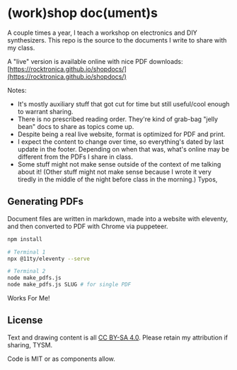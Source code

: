# (work)shop doc(ument)s

A couple times a year, I teach a workshop on electronics and DIY synthesizers. This repo is the source to the documents I write to share with my class.

A "live" version is available online with nice PDF downloads: [https://rocktronica.github.io/shopdocs/](https://rocktronica.github.io/shopdocs/)

Notes:

* It's mostly auxiliary stuff that got cut for time but still useful/cool enough to warrant sharing.
* There is no prescribed reading order. They're kind of grab-bag "jelly bean" docs to share as topics come up.
* Despite being a real live website, format is optimized for PDF and print.
* I expect the content to change over time, so everything's dated by last update in the footer. Depending on when that was, what's online may be different from the PDFs I share in class.
* Some stuff might not make sense outside of the context of me talking about it! (Other stuff might not make sense because I wrote it very tiredly in the middle of the night before class in the morning.) Typos,

## Generating PDFs

Document files are written in markdown, made into a website with eleventy, and then converted to PDF with Chrome via puppeteer.

``` bash
npm install

# Terminal 1
npx @11ty/eleventy --serve

# Terminal 2
node make_pdfs.js
node make_pdfs.js SLUG # for single PDF
```

Works For Me!

<!--
FOR TOMMY:
To update the website, make PDFs then run `./deploy.sh`
-->

## License

Text and drawing content is all [CC BY-SA 4.0](https://creativecommons.org/licenses/by-sa/4.0/). Please retain my attribution if sharing, TYSM.

Code is MIT or as components allow.